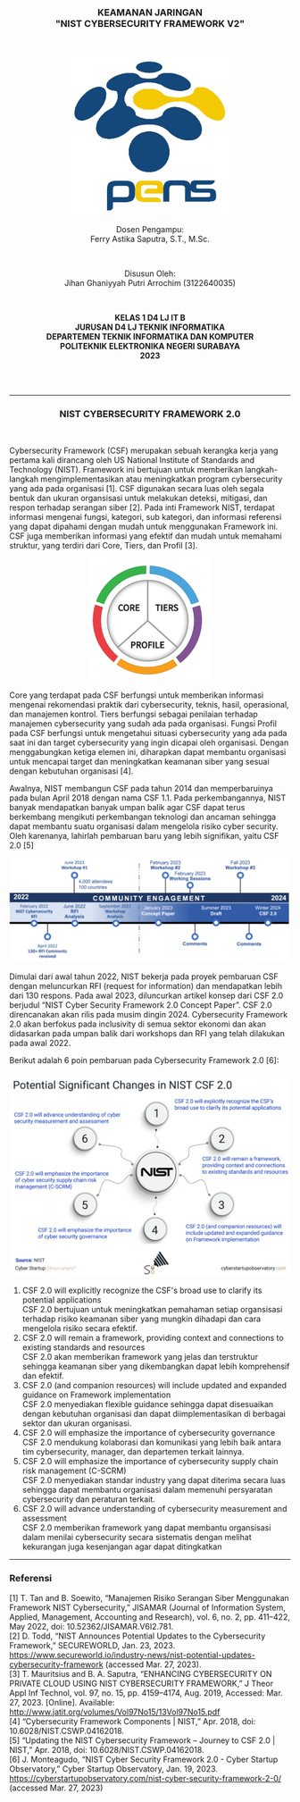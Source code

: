 <div class="cover" align="center">

<h3>
    <b>KEAMANAN JARINGAN</b><br>
    "NIST CYBERSECURITY FRAMEWORK V2"
</h3><br>

<img src="Images/Logo_PENS.png" width="300"><br>

<p>Dosen Pengampu:<br>
Ferry Astika Saputra, S.T., M.Sc.</p> <br>

<p>Disusun Oleh:<br>
Jihan Ghaniyyah Putri Arrochim (3122640035)</p><br>

<p>
    <b>
        KELAS 1 D4 LJ IT B <br>
        JURUSAN D4 LJ TEKNIK INFORMATIKA <br>
        DEPARTEMEN TEKNIK INFORMATIKA DAN KOMPUTER <br> 
        POLITEKNIK ELEKTRONIKA NEGERI SURABAYA <br>
        2023
    </b>
</p>

</div> <br><br>

<div class="isiLaporan">

<hr>

<h3 align="center"> NIST CYBERSECURITY FRAMEWORK 2.0 </h3> <br>

Cybersecurity Framework (CSF) merupakan sebuah kerangka kerja yang pertama kali dirancang oleh US National Institute of Standards and Technology (NIST). Framework ini bertujuan untuk memberikan langkah-langkah mengimplementasikan atau meningkatkan program cybersecurity yang ada pada organisasi [1]. CSF digunakan secara luas oleh segala bentuk dan ukuran organsisasi untuk melakukan deteksi, mitigasi, dan respon terhadap serangan siber [2]. Pada inti Framework NIST, terdapat informasi mengenai fungsi, kategori, sub kategori, dan informasi referensi yang dapat dipahami dengan mudah untuk menggunakan Framework ini. CSF juga memberikan informasi yang efektif dan mudah untuk memahami struktur, yang terdiri dari Core, Tiers, dan Profil [3].

<div align="center">
    <a href="https://www.nist.gov/cyberframework/online-learning/components-framework"><img src="Images/Task 4 - NIST/wheel_pie.png"></a>
</div>

Core yang terdapat pada CSF berfungsi untuk memberikan informasi mengenai rekomendasi praktik dari cybersecurity, teknis, hasil, operasional, dan manajemen kontrol. Tiers berfungsi sebagai penilaian terhadap manajemen cybersecurity yang sudah ada pada organisasi. Fungsi Profil pada CSF berfungsi untuk mengetahui situasi cybersecurity yang ada pada saat ini dan target cybersecurity yang ingin dicapai oleh organisasi. Dengan menggabungkan ketiga elemen ini, diharapkan dapat membantu organisasi untuk mencapai target dan meningkatkan keamanan siber yang sesuai dengan kebutuhan organisasi [4].

Awalnya, NIST membangun CSF pada tahun 2014 dan memperbaruinya pada bulan April 2018 dengan nama CSF 1.1. Pada perkembangannya, NIST banyak mendapatkan banyak umpan balik agar CSF dapat terus berkembang mengikuti perkembangan teknologi dan ancaman sehingga dapat membantu suatu organisasi dalam mengelola risiko cyber security. Oleh karenanya, lahirlah pembaruan baru yang lebih signifikan, yaitu CSF 2.0 [5]

<div align="center">
    <a href="https://www.nist.gov/cyberframework/updating-nist-cybersecurity-framework-journey-csf-20"><img src="Images/Task 4 - NIST/Timeline_2.png" width="700"></a>
</div>

Dimulai dari awal tahun 2022, NIST bekerja pada proyek pembaruan CSF dengan meluncurkan RFI (request for information) dan mendapatkan lebih dari 130 respons. Pada awal 2023, diluncurkan artikel konsep dari CSF 2.0 berjudul “NIST Cyber Security Framework 2.0 Concept Paper”. CSF 2.0 direncanakan akan rilis pada musim dingin 2024. Cybersecurity Framework 2.0 akan berfokus pada inclusivity di semua sektor ekonomi dan akan didasarkan pada umpan balik dari workshops dan RFI yang telah dilakukan pada awal 2022.

Berikut adalah 6 poin pembaruan pada Cybersecurity Framework 2.0 [6]:

<div align="center">
    <a href="https://cyberstartupobservatory.com/nist-cyber-security-framework-2-0/"><img src="Images/Task 4 - NIST/PSCCSF-1.png" width="600"></a>
</div>

1. CSF 2.0 will explicitly recognize the CSF's broad use to clarify its potential applications<br>
   CSF 2.0 bertujuan untuk meningkatkan pemahaman setiap organsisasi terhadap risiko keamanan siber yang mungkin dihadapi dan cara mengelola risiko secara efektif.
2. CSF 2.0 will remain a framework, providing context and connections to existing standards and resources<br>
   CSF 2.0 akan memberikan framework yang jelas dan terstruktur sehingga keamanan siber yang dikembangkan dapat lebih komprehensif dan efektif.
3. CSF 2.0 (and companion resources) will include updated and expanded guidance on Framework implementation<br>
   CSF 2.0 menyediakan flexible guidance sehingga dapat disesuaikan dengan kebutuhan organisasi dan dapat diimplementasikan di berbagai sektor dan ukuran organisasi.
4. CSF 2.0 will emphasize the importance of cybersecurity governance<br>
   CSF 2.0 mendukung kolaborasi dan komunikasi yang lebih baik antara tim cybersecurity, manager, dan departemen terkait lainnya.
5. CSF 2.0 will emphasize the importance of cybersecurity supply chain risk management (C-SCRM)<br>
   CSF 2.0 menyediakan standar industry yang dapat diterima secara luas sehingga dapat membantu organisasi dalam memenuhi persyaratan cybersecurity dan peraturan terkait.
6. CSF 2.0 will advance understanding of cybersecurity measurement and assessment<br>
   CSF 2.0 memberikan framework yang dapat membantu organsisasi dalam menilai cybersecurity secara sistematis dengan melihat kekurangan juga kesenjangan agar dapat ditingkatkan

</div>

<hr>

<h3>Referensi</h3>

[1] T. Tan and B. Soewito, “Manajemen Risiko Serangan Siber Menggunakan Framework NIST Cybersecurity,” JISAMAR (Journal of Information System, Applied, Management, Accounting and Research), vol. 6, no. 2, pp. 411–422, May 2022, doi: 10.52362/JISAMAR.V6I2.781. <br>
[2] D. Todd, “NIST Announces Potential Updates to the Cybersecurity Framework,” SECUREWORLD, Jan. 23, 2023. https://www.secureworld.io/industry-news/nist-potential-updates-cybersecurity-framework (accessed Mar. 27, 2023).<br>
[3] T. Mauritsius and B. A. Saputra, “ENHANCING CYBERSECURITY ON PRIVATE CLOUD USING NIST CYBERSECURITY FRAMEWORK,” J Theor Appl Inf Technol, vol. 97, no. 15, pp. 4159–4174, Aug. 2019, Accessed: Mar. 27, 2023. [Online]. Available: http://www.jatit.org/volumes/Vol97No15/13Vol97No15.pdf <br>
[4] “Cybersecurity Framework Components | NIST,” Apr. 2018, doi: 10.6028/NIST.CSWP.04162018. <br>
[5] “Updating the NIST Cybersecurity Framework – Journey to CSF 2.0 | NIST,” Apr. 2018, doi: 10.6028/NIST.CSWP.04162018. <br>
[6] J. Monteagudo, “NIST Cyber Security Framework 2.0 - Cyber Startup Observatory,” Cyber Startup Observatory, Jan. 19, 2023. https://cyberstartupobservatory.com/nist-cyber-security-framework-2-0/ (accessed Mar. 27, 2023) <br>
